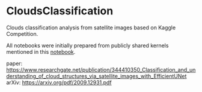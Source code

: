 # CloudsClassification
Clouds classification analysis from satellite images based on Kaggle Competition. 

All notebooks were initially prepared from publicly shared kernels mentioned in this <a href="https://github.com/TashinAhmed/CloudsClassification/blob/main/EfficientUNet.ipynb">notebook</a>.

paper: https://www.researchgate.net/publication/344410350_Classification_and_understanding_of_cloud_structures_via_satellite_images_with_EfficientUNet
arXiv: https://arxiv.org/pdf/2009.12931.pdf

